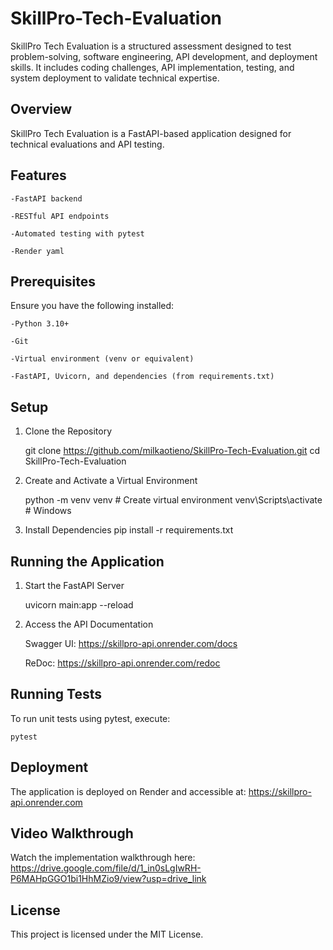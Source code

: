 # SkillPro-Tech-Evaluation
 SkillPro Tech Evaluation is a structured assessment designed to test problem-solving, software engineering, API development, and deployment skills. It includes coding challenges, API implementation, testing, and system deployment to validate technical expertise.

## Overview

 SkillPro Tech Evaluation is a FastAPI-based application designed for technical evaluations and API testing.

## Features

    -FastAPI backend

    -RESTful API endpoints

    -Automated testing with pytest

    -Render yaml

## Prerequisites

 Ensure you have the following installed:

    -Python 3.10+

    -Git

    -Virtual environment (venv or equivalent)

    -FastAPI, Uvicorn, and dependencies (from requirements.txt)

## Setup

 1. Clone the Repository

     git clone https://github.com/milkaotieno/SkillPro-Tech-Evaluation.git
     cd SkillPro-Tech-Evaluation

 2. Create and Activate a Virtual Environment

    python -m venv venv  # Create virtual environment
    venv\Scripts\activate  # Windows
 3. Install Dependencies
    pip install -r requirements.txt

## Running the Application

 1. Start the FastAPI Server

    uvicorn main:app --reload

 2. Access the API Documentation

    Swagger UI: https://skillpro-api.onrender.com/docs

    ReDoc: https://skillpro-api.onrender.com/redoc

## Running Tests

To run unit tests using pytest, execute:

    pytest

 ## Deployment

The application is deployed on Render and accessible at:
    https://skillpro-api.onrender.com 

## Video Walkthrough
Watch the implementation walkthrough here:
    https://drive.google.com/file/d/1_in0sLgIwRH-P6MAHpGGO1bi1HhMZio9/view?usp=drive_link



## License

 This project is licensed under the MIT License.
